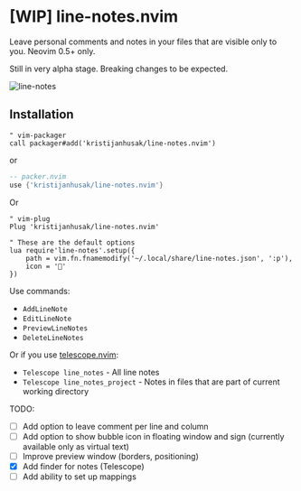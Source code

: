 # [WIP] line-notes.nvim

Leave personal comments and notes in your files that are visible only to you. Neovim 0.5+ only.

Still in very alpha stage. Breaking changes to be expected.

![line-notes](https://user-images.githubusercontent.com/1782860/107889483-3178e380-6f13-11eb-9095-f115756f7b38.gif)

## Installation
```vim
" vim-packager
call packager#add('kristijanhusak/line-notes.nvim')
```

or

```lua
-- packer.nvim
use {'kristijanhusak/line-notes.nvim'}
```

Or

```vim
" vim-plug
Plug 'kristijanhusak/line-notes.nvim'
```

```vim
" These are the default options
lua require'line-notes'.setup({
	path = vim.fn.fnamemodify('~/.local/share/line-notes.json', ':p'),
	icon = ''
})
```

Use commands:
* `AddLineNote`
* `EditLineNote`
* `PreviewLineNotes`
* `DeleteLineNotes`

Or if you use [telescope.nvim](https://github.com/nvim-telescope/telescope.nvim):
* `Telescope line_notes` - All line notes
* `Telescope line_notes_project` - Notes in files that are part of current working directory

TODO:
* [ ] Add option to leave comment per line and column
* [ ] Add option to show bubble icon in floating window and sign (currently available only as virtual text)
* [ ] Improve preview window (borders, positioning)
* [x] Add finder for notes (Telescope)
* [ ] Add ability to set up mappings
